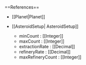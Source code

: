 ==References==
 * [[Planet|Planet]]

 * [[AsteroidSetup| AsteroidSetup]]
   * minCount : [[Integer]]
   * maxCount : [[Integer]]
   * extractionRate : [[Decimal]]
   * refineryRate : [[Decimal]]
   * maxRefineryCount : [[Integer]]


